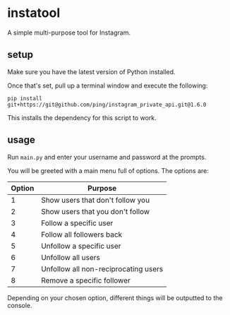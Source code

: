 # instatool
A simple multi-purpose tool for Instagram.

## setup
Make sure you have the latest version of Python installed.

Once that's set, pull up a terminal window and execute the following:

`pip install git+https://git@github.com/ping/instagram_private_api.git@1.6.0`

This installs the dependency for this script to work.

## usage
Run `main.py` and enter your username and password at the prompts.

You will be greeted with a main menu full of options. The options are:

| Option | Purpose                              |
|--------|--------------------------------------|
| 1      | Show users that don't follow you     |
| 2      | Show users that you don't follow     |
| 3      | Follow a specific user               |
| 4      | Follow all followers back            |
| 5      | Unfollow a specific user             |
| 6      | Unfollow all users                   |
| 7      | Unfollow all non-reciprocating users |
| 8      | Remove a specific follower           |

Depending on your chosen option, different things will be outputted to the console.
